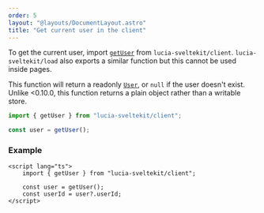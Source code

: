 ```yaml
---
order: 5
layout: "@layouts/DocumentLayout.astro"
title: "Get current user in the client"
---
```


To get the current user, import [`getUser`](/reference/api/client-api) from `lucia-sveltekit/client`. `lucia-sveltekit/load` also exports a similar function but this cannot be used inside pages.

This function will return a readonly [`User`](/reference/types/lucia-types#user), or `null` if the user doesn't exist. Unlike <0.10.0, this function returns a plain object rather than a writable store.

```ts
import { getUser } from "lucia-sveltekit/client";

const user = getUser();
```

### Example

```svelte
<script lang="ts">
	import { getUser } from "lucia-sveltekit/client";

	const user = getUser();
	const userId = user?.userId;
</script>
```
